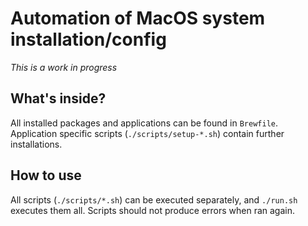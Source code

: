 # Automation of MacOS system installation/config

_This is a work in progress_

## What's inside?

All installed packages and applications can be found in `Brewfile`. Application specific scripts (`./scripts/setup-*.sh`) contain further installations.

## How to use

All scripts (`./scripts/*.sh`) can be executed separately, and `./run.sh` executes them all. Scripts should not produce errors when ran again.
